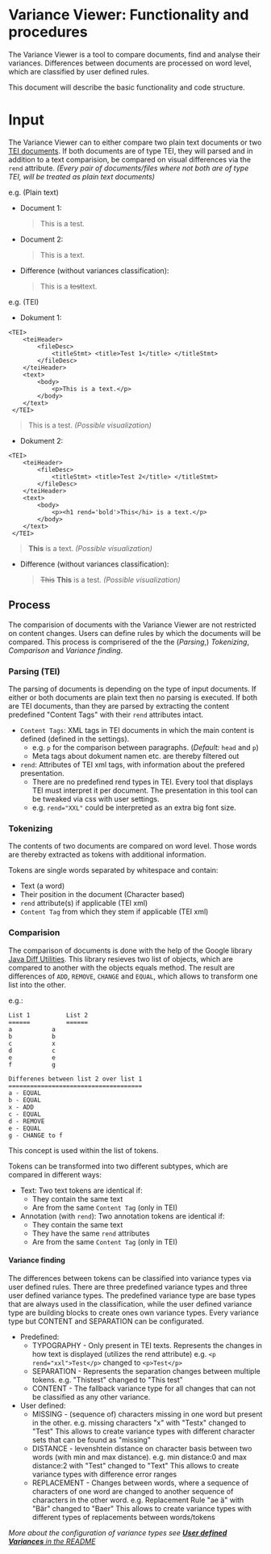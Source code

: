 Variance Viewer: Functionality and procedures
=============================================
The Variance Viewer is a tool to compare documents, find and analyse their variances. 
Differences between documents are processed on word level, which are classified by user defined rules.

This document will describe the basic functionality and code structure.

Input
=====
The Variance Viewer can to either compare two plain text documents or two [TEI documents](https://tei-c.org/).
If both documents are of type TEI, they will parsed and in addition to a text comparision, be compared on visual differences via the `rend` attribute.
_(Every pair of documents/files where not both are of type TEI, will be treated as plain text documents)_

e.g. (Plain text)
* Document 1:
	> This is a test.
* Document 2:		
	> This is a text.
* Difference (without variances classification):		
	> This is a ~~test~~text. 


e.g. (TEI)
* Dokument 1:
```
<TEI>
	<teiHeader> 
		<fileDesc>
			<titleStmt> <title>Test 1</title> </titleStmt>
		</fileDesc>
	</teiHeader>
	<text>
		<body>
			<p>This is a text.</p>
		</body>
	</text>
 </TEI>
```

> This is a test.
_(Possible visualization)_


* Dokument 2:
```
<TEI>
	<teiHeader> 
		<fileDesc>
			<titleStmt> <title>Test 2</title> </titleStmt>
		</fileDesc>
	</teiHeader>
	<text>
		<body>
			<p><h1 rend='bold'>This</hi> is a text.</p>
		</body>
	</text>
 </TEI>
```

> **This** is a text.
_(Possible visualization)_

* Difference (without variances classification):		
	> ~~This~~ __This__ is a test.
	_(Possible visualization)_



Process
-------
The comparision of documents with the Variance Viewer are not restricted on content changes. 
Users can define rules by which the documents will be compared.
This process is comprisered of the the (_Parsing_,) _Tokenizing_, _Comparison_ and _Variance finding_.


### Parsing (TEI)
The parsing of documents is depending on the type of input documents.
If either or both documents are plain text then no parsing is executed.
If both are TEI documents, than they are parsed by extracting the content predefined "Content Tags" with their `rend` attributes intact.
* `Content Tags`: XML tags in TEI documents in which the main content is defined (defined in the settings). 
	* e.g. `p` for the comparison between paragraphs. (_Default:_ `head` and `p`)
	* Meta tags about dokument namen etc. are thereby filtered out
* `rend`: Attributes of TEI xml tags, with information about the prefered presentation.
	* There are no predefined rend types in TEI. Every tool that displays TEI must interpret it per document. The presentation in this tool can be tweaked via css with user settings.
	* e.g. `rend="XXL"` could be interpreted as an extra big font size.

### Tokenizing
The contents of two documents are compared on word level.
Those words are thereby extracted as tokens with additional information.

Tokens are single words separated by whitespace and contain:
* Text (a word)
* Their position in the document (Character based) 
* `rend` attribute(s) if applicable (TEI xml)
* `Content Tag` from which they stem if applicable (TEI xml)


### Comparision
The comparison of documents is done with the help of the Google library [Java Diff Utilities](https://mvnrepository.com/artifact/com.googlecode.java-diff-utils/diffutils).
This library resieves two list of objects, which are compared to another with the objects equals method.
The result are differences of `ADD`, `REMOVE`, `CHANGE` and `EQUAL`, which allows to transform one list into the other.

e.g.:
```
List 1			List 2
======			======
a			a
b			b
c			x
d			c
e			e
f			g

Differenes between list 2 over list 1
=====================================
a - EQUAL
b - EQUAL
x - ADD
c - EQUAL
d - REMOVE
e - EQUAL
g - CHANGE to f

```

This concept is used within the list of tokens.

Tokens can be transformed into two different subtypes, which are compared in different ways:
* Text: Two text tokens are identical if:
	* They contain the same text
	* Are from the same `Content Tag` (only in TEI)
* Annotation (with `rend`): Two annotation tokens are identical if:
	* They contain the same text
	* They have the same `rend` attributes 
	* Are from the same `Content Tag` (only in TEI)

#### Variance finding
The differences between tokens can be classified into variance types via user defined rules.
There are three predefined variance types and three user defined variance types.
The predefined variance type are base types that are always used in the classification, while the user defined variance type are building blocks to create ones own variance types.
Every variance type but CONTENT and SEPARATION can be configurated.

* Predefined:
	* TYPOGRAPHY - Only present in TEI texts. Represents the changes in how text is displayed (utilizes the rend attribute) e.g. `<p rend="xxl">Test</p>` changed to `<p>Test</p>`
	* SEPARATION - Represents the separation changes between multiple tokens. e.g. "Thistest" changed to "This test" 
	* CONTENT - The fallback variance type for all changes that can not be classified as any other variance.
* User defined:
	* MISSING - (sequence of) characters missing in one word but present in the other. 
		e.g. missing characters "x" with "Testx" changed to "Test" 
		This allows to create variance types with different character sets that can be found as "missing" 
	* DISTANCE - levenshtein distance on character basis between two words (with min and max distance).
		e.g. min distance:0 and max distance:2 with "Test" changed to "Text" 
		This allows to create variance types with difference error ranges
	* REPLACEMENT - Changes between words, where a sequence of characters of one word are changed to another sequence of characters in the other word.
		e.g. Replacement Rule "ae ä" with "Bär" changed to "Baer"
		This allows to create variance types with different types of replacements between words/tokens 

_More about the configuration of variance types see [__User defined Variances__ in the README](../README.md#user-defined-variances)_


